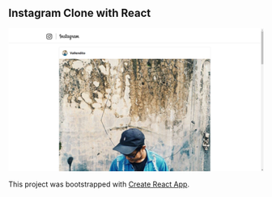 
## Instagram Clone with React

![alt text](https://github.com/vallendito/instagram-clone-react/blob/master/SS.png)

This project was bootstrapped with [Create React App](https://github.com/facebookincubator/create-react-app).
